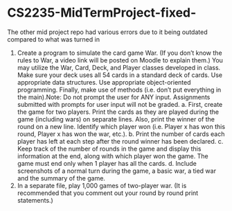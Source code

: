# CS2235-MidTermProject-fixed-
The other mid project repo had various errors due to it being outdated compared to what was turned in

1. Create a program to simulate the card game War. (If you don’t know 
the rules to War, a video link will be posted on Moodle to explain 
them.) You may utilize the War, Card, Deck, and Player classes 
developed in class. Make sure your deck uses all 54 cards in a 
standard deck of cards. Use appropriate data structures. Use 
appropriate object-oriented programming. Finally, make use of 
methods (i.e. don’t put everything in the main).Note: Do not prompt 
the user for ANY input. Assignments submitted with prompts for 
user input will not be graded. 
a. First, create the game for two players. Print the cards as they 
are played during the game (including wars) on separate 
lines. Also, print the winner of the round on a new line.
Identify which player won (i.e. Player x has won this round, 
Player x has won the war, etc.).
b. Print the number of cards each player has left at each step
after the round winner has been declared.
c. Keep track of the number of rounds in the game and display 
this information at the end, along with which player won the 
game. The game must end only when 1 player has all the 
cards.
d. Include screenshots of a normal turn during the game, a basic 
war, a tied war and the summary of the game. 
2. In a separate file, play 1,000 games of two-player war. (It is 
recommended that you comment out your round by round print 
statements.)
